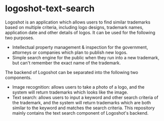 # logoshot-text-search
Logoshot is an application which allows users to find similar trademarks based on multiple criteria, including logo designs, trademark names, application date and other details of logos. It can be used for the following two purposes.
* Intellectual property management & inspection for the government, attorneys or companies which plan to publish new logos.
* Simple search engine for the public when they run into a new trademark, but can't remember the exact name of the trademark.

The backend of Logoshot can be separated into the following two components.
* Image recognition: allows users to take a photo of a logo, and the system will return trademarks which looks like the image.
* Text search: allows users to input a keyword and other search criteria of the trademark, and the system will return trademarks which are both similar to the keyword and matches the search criteria.
This repository mainly contains the text search component of Logoshot's backend.
